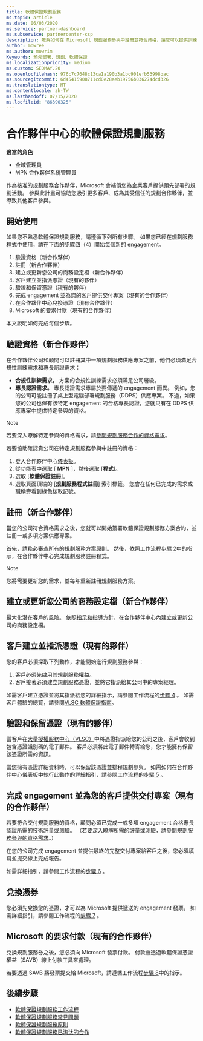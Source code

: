 ```yaml
---
title: 軟體保證規劃服務
ms.topic: article
ms.date: 06/03/2020
ms.service: partner-dashboard
ms.subservice: partnercenter-csp
description: 瞭解如何在 Microsoft 規劃服務參與中註冊並符合資格，讓您可以提供訓練和其他服務給具有軟體保證的客戶。
author: mowree
ms.author: mowrim
Keywords: 預先部署、規劃、軟體保證
ms.localizationpriority: medium
ms.custom: SEOMAY.20
ms.openlocfilehash: 976c7c7648c13ca1a190b3a1bc901efb53998bac
ms.sourcegitcommit: 6d45415908711cd0e28aeb19756b036274dcd326
ms.translationtype: MT
ms.contentlocale: zh-TW
ms.lasthandoff: 07/15/2020
ms.locfileid: "86390325"
---
```

# <a name="software-assurance-planning-services-in-partner-center"></a>合作夥伴中心的軟體保證規劃服務

**適當的角色**

- 全域管理員
- MPN 合作夥伴系統管理員

作為核准的規劃服務合作夥伴，Microsoft 會補償您為企業客戶提供預先部署的規劃活動。 參與此計畫可協助您吸引更多客戶、成為其受信任的規劃合作夥伴，並導致其他客戶參與。

## <a name="get-started"></a>開始使用

如果您不熟悉軟體保證規劃服務，請遵循下列所有步驟。 如果您已經在規劃服務程式中使用，請在下面的步驟四（4）開始每個新的 engagement。

1. 驗證資格（新合作夥伴）
2. 註冊（新合作夥伴）
3. 建立或更新您公司的商務設定檔（新合作夥伴）
4. 客戶建立並指派憑證（現有的夥伴）
5. 驗證和保留憑證（現有的夥伴）
6. 完成 engagement 並為您的客戶提供交付專案（現有的合作夥伴）
7. 在合作夥伴中心兌換憑證（現有合作夥伴）
8. Microsoft 的要求付款（現有的合作夥伴）

本文說明如何完成每個步驟。

## <a name="verify-eligibility-new-partners"></a>驗證資格（新合作夥伴）

在合作夥伴公司和顧問可以註冊其中一項規劃服務供應專案之前，他們必須滿足合規性訓練需求和專長認證需求：

- **合規性訓練需求。** 方案的合規性訓練需求必須滿足公司層級。
- **專長認證需求。** 專長認證需求專屬於要傳遞的 engagement 而異。 例如，您的公司可能註冊了桌上型電腦部署規劃服務（DDPS）供應專案。 不過，如果您的公司也保有該特定 engagement 的合格專長認證，您就只有在 DDPS 供應專案中提供特定參與的資格。

>[!NOTE]
> 若要深入瞭解特定參與的資格需求，請[參閱規劃服務合作的資格需求](software-assurance-dps-requirements.md)。

若要協助確認貴公司在特定規劃服務參與中註冊的資格：

1. 登入合作夥伴中心[儀表板](https://partner.microsoft.com/dashboard/home)。
2. 從功能表中選取 [ **MPN** ]，然後選取 [**程式**]。
3. 選取 [**軟體保證註冊**]。
4. 選取頁面頂端的 [**規劃服務程式註冊**] 索引標籤。 您會在任何已完成的需求或職稱旁看到綠色核取記號。

## <a name="enroll-new-partners"></a>註冊（新合作夥伴）

當您的公司符合資格需求之後，您就可以開始簽署軟體保證規劃服務方案合約，並註冊一或多項方案供應專案。

首先，請務必審查所有的[規劃服務方案原則](https://go.microsoft.com/fwlink/?linkid=2115984)。 然後，依照工作流程[步驟 2](https://go.microsoft.com/fwlink/?linkid=2115983)中的指示，在合作夥伴中心完成規劃服務註冊程式。

>[!NOTE]
> 您將需要更新您的需求，並每年重新註冊規劃服務方案。

## <a name="create-or-update-your-companys-business-profile-new-partners"></a>建立或更新您公司的商務設定檔（新合作夥伴）

最大化潛在客戶的風險。 依照[指示和指導](https://docs.microsoft.com/partner-center/create-a-marketing-profile)方針，在合作夥伴中心內建立或更新公司的商務設定檔。

## <a name="customer-creates-and-assigns-voucher-existing-partners"></a>客戶建立並指派憑證（現有的夥伴）

您的客戶必須採取下列動作，才能開始進行規劃服務參與：

1. 客戶必須先啟用其規劃服務權益。
2. 客戶接著必須建立規劃服務憑證，並將它指派給其公司中的專案經理。

如需客戶建立憑證並將其指派給您的詳細指示，請參閱工作流程的[步驟 4](https://go.microsoft.com/fwlink/?linkid=2115983) 。 如需客戶體驗的總覽，請參閱[VLSC 軟體保證指南](https://download.microsoft.com/download/A/7/D/A7D04694-1B1E-4B18-918F-0EDCD43BA2E5/VLSC-Software-Assurance-Guide_en-US.pdf)。

## <a name="validate-and-reserve-voucher-existing-partners"></a>驗證和保留憑證（現有的夥伴）

當客戶在[大量授權服務中心（VLSC）](https://www.microsoft.com/Licensing/servicecenter/default.aspx)中將憑證指派給您的公司之後，客戶會收到包含憑證識別碼的電子郵件。 客戶必須將此電子郵件轉寄給您，您才能擁有保留該憑證所需的資訊。

當您擁有憑證詳細資料時，可以保留該憑證並排程規劃參與。 如需如何在合作夥伴中心儀表板中執行此動作的詳細指引，請參閱工作流程的[步驟 5](https://go.microsoft.com/fwlink/?linkid=2115983) 。

## <a name="complete-engagement-and-provide-deliverables-to-your-customer-existing-partners"></a>完成 engagement 並為您的客戶提供交付專案（現有的合作夥伴）

若要符合交付規劃服務的資格，顧問必須已完成一或多項 engagement 合格專長認證所需的技術評量或測驗。 （若要深入瞭解所需的評量或測驗，請[參閱規劃服務參與的資格需求](software-assurance-dps-requirements.md)。）

在您的公司完成 engagement 並提供最終的完整交付專案給客戶之後，您必須填寫並提交線上完成報告。

如需詳細指引，請參閱工作流程的[步驟 6](https://go.microsoft.com/fwlink/?linkid=2115983) 。

## <a name="redeem-voucher"></a>兌換憑券

您必須先兌換您的憑證，才可以為 Microsoft 提供遞送的 engagement 發票。 如需詳細指引，請參閱工作流程的[步驟 7](https://go.microsoft.com/fwlink/?linkid=2115983) 。

## <a name="request-payment-from-microsoft-existing-partners"></a>Microsoft 的要求付款（現有的合作夥伴）

兌換規劃服務券之後，您必須向 Microsoft 發票付款。 付款會透過軟體保證憑證權益（SAVB）線上付款工具來處理。

若要透過 SAVB 將發票提交給 Microsoft，請遵循工作流程[步驟 8](https://go.microsoft.com/fwlink/?linkid=2115983)中的指示。

## <a name="next-steps"></a>後續步驟

- [軟體保證規劃服務工作流程](https://go.microsoft.com/fwlink/?linkid=2115983)
- [軟體保證規劃服務常見問題](https://go.microsoft.com/fwlink/?linkid=2116077)
- [軟體保證規劃服務原則](https://go.microsoft.com/fwlink/?linkid=2115984)
- [軟體保證規劃服務已淘汰的合作](https://query.prod.cms.rt.microsoft.com/cms/api/am/binary/RE4sln9)
